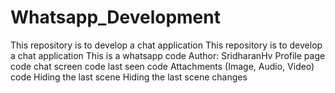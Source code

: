 # Whatsapp_Development
This repository is to develop a chat application
This repository is to develop a chat application
This is a whatsapp code
Author: SridharanHv
Profile page code
chat screen code
last seen code
Attachments (Image, Audio, Video) code
Hiding the last scene
Hiding the last scene changes
